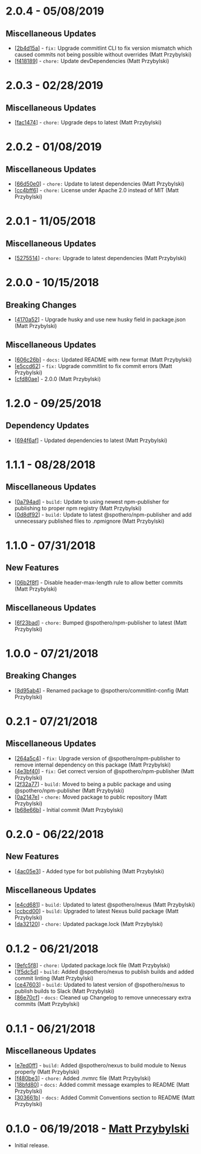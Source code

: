 # 2.0.4 - 05/08/2019

## Miscellaneous Updates
* [[2b4d15a](https://github.com/spothero/commitlint-config/commit/2b4d15a)] - `fix:` Upgrade commitlint CLI to fix version mismatch which caused commits not being possible without overrides (Matt Przybylski)
* [[f418189](https://github.com/spothero/commitlint-config/commit/f418189)] - `chore:` Update devDependencies (Matt Przybylski)

# 2.0.3 - 02/28/2019

## Miscellaneous Updates
* [[fac1474](https://github.com/spothero/commitlint-config/commit/fac1474)] - `chore:` Upgrade deps to latest (Matt Przybylski)

# 2.0.2 - 01/08/2019

## Miscellaneous Updates
* [[66d50e0](https://github.com/spothero/commitlint-config/commit/66d50e0)] - `chore:` Update to latest dependencies (Matt Przybylski)
* [[cc4bff6](https://github.com/spothero/commitlint-config/commit/cc4bff6)] - `chore:` License under Apache 2.0 instead of MIT (Matt Przybylski)

# 2.0.1 - 11/05/2018

## Miscellaneous Updates
* [[5275514](https://github.com/spothero/commitlint-config/commit/5275514)] - `chore:` Upgrade to latest dependencies (Matt Przybylski)

# 2.0.0 - 10/15/2018
## Breaking Changes
* [[4170a52](https://github.com/spothero/commitlint-config/commit/4170a52)] - Upgrade husky and use new husky field in package.json (Matt Przybylski)

## Miscellaneous Updates
* [[606c26b](https://github.com/spothero/commitlint-config/commit/606c26b)] - `docs:` Updated README with new format (Matt Przybylski)
* [[e5ccd62](https://github.com/spothero/commitlint-config/commit/e5ccd62)] - `fix:` Upgrade commitlint to fix commit errors (Matt Przybylski)
* [[cfd80ae](https://github.com/spothero/commitlint-config/commit/cfd80ae)] - 2.0.0 (Matt Przybylski)

# 1.2.0 - 09/25/2018
## Dependency Updates
* [[694f6af](https://github.com/spothero/commitlint-config/commit/694f6af)] - Updated dependencies to latest (Matt Przybylski)

# 1.1.1 - 08/28/2018

## Miscellaneous Updates
* [[0a794ad](https://github.com/spothero/commitlint-config/commit/0a794ad)] - `build:` Update to using newest npm-publisher for publishing to proper npm registry (Matt Przybylski)
* [[0d8df92](https://github.com/spothero/commitlint-config/commit/0d8df92)] - `build:` Update to latest @spothero/npm-publisher and add unnecessary published files to .npmignore (Matt Przybylski)

# 1.1.0 - 07/31/2018
## New Features
* [[06b2f8f](https://github.com/spothero/commitlint-config/commit/06b2f8f)] - Disable header-max-length rule to allow better commits (Matt Przybylski)
## Miscellaneous Updates
* [[6f23bad](https://github.com/spothero/commitlint-config/commit/6f23bad)] - `chore:` Bumped @spothero/npm-publisher to latest (Matt Przybylski)

# 1.0.0 - 07/21/2018
## Breaking Changes
* [[8d95ab4](https://github.com/spothero/commitlint-config/commit/8d95ab4)] - Renamed package to @spothero/commitlint-config (Matt Przybylski)

# 0.2.1 - 07/21/2018
## Miscellaneous Updates
* [[264a5c4](https://github.com/spothero/commitlint-config/commit/264a5c4)] - `fix:` Upgrade version of @spothero/npm-publisher to remove internal dependency on this package (Matt Przybylski)
* [[4e3bf40](https://github.com/spothero/commitlint-config/commit/4e3bf40)] - `fix:` Get correct version of @spothero/npm-publisher (Matt Przybylski)
* [[2f32a77](https://github.com/spothero/commitlint-config/commit/2f32a77)] - `build:` Moved to being a public package and using @spothero/npm-publisher (Matt Przybylski)
* [[0a2147e](https://github.com/spothero/commitlint-config/commit/0a2147e)] - `chore:` Moved package to public repository (Matt Przybylski)
* [[b68e66b](https://github.com/spothero/commitlint-config/commit/b68e66b)] - Initial commit (Matt Przybylski)

# 0.2.0 - 06/22/2018
## New Features
* [[4ac05e3](https://github.com/spothero/fe-commitlint-config/commit/4ac05e3)] - Added type for bot publishing (Matt Przybylski)
## Miscellaneous Updates
* [[e4cd681](https://github.com/spothero/fe-commitlint-config/commit/e4cd681)] - `build:` Updated to latest @spothero/nexus (Matt Przybylski)
* [[ccbcd00](https://github.com/spothero/fe-commitlint-config/commit/ccbcd00)] - `build:` Upgraded to latest Nexus build package (Matt Przybylski)
* [[da32120](https://github.com/spothero/fe-commitlint-config/commit/da32120)] - `chore:` Updated package.lock (Matt Przybylski)

# 0.1.2 - 06/21/2018
* [[9efc5f8](https://github.com/spothero/fe-commitlint-config/commit/9efc5f8)] - `chore:` Updated package.lock file (Matt Przybylski)
* [[1f5dc5d](https://github.com/spothero/fe-commitlint-config/commit/1f5dc5d)] - `build:` Added @spothero/nexus to publish builds and added commit linting (Matt Przybylski)
* [[ce47603](https://github.com/spothero/fe-commitlint-config/commit/ce47603)] - `build:` Updated to latest version of @spothero/nexus to publish builds to Slack (Matt Przybylski)
* [[86e70cf](https://github.com/spothero/fe-commitlint-config/commit/86e70cf)] - `docs:` Cleaned up Changelog to remove unnecessary extra commits (Matt Przybylski)

# 0.1.1 - 06/21/2018
## Miscellaneous Updates
* [[e7ed0ff](https://github.com/spothero/fe-commitlint-config/commit/e7ed0ff)] - `build:` Added @spothero/nexus to build module to Nexus properly (Matt Przybylski)
* [[f480be3](https://github.com/spothero/fe-commitlint-config/commit/f480be3)] - `chore:` Added .nvmrc file (Matt Przybylski)
* [[18bfd80](https://github.com/spothero/fe-commitlint-config/commit/18bfd80)] - `docs:` Added commit message examples to README (Matt Przybylski)
* [[303661b](https://github.com/spothero/fe-commitlint-config/commit/303661b)] - `docs:` Added Commit Conventions section to README (Matt Przybylski)

# 0.1.0 - 06/19/2018 - [Matt Przybylski](mailto:mattp@spothero.com)
-   Initial release.
